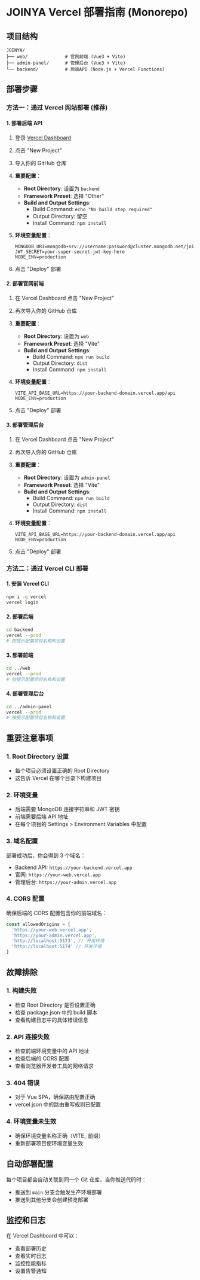 # JOINYA Vercel 部署指南 (Monorepo)

## 项目结构

```
JOINYA/
├── web/              # 官网前端 (Vue3 + Vite)
├── admin-panel/      # 管理后台 (Vue3 + Vite)
└── backend/          # 后端API (Node.js + Vercel Functions)
```

## 部署步骤

### 方法一：通过 Vercel 网站部署 (推荐)

#### 1. 部署后端 API

1. 登录 [Vercel Dashboard](https://vercel.com/dashboard)
2. 点击 "New Project"
3. 导入你的 GitHub 仓库
4. **重要配置**：

   - **Root Directory**: 设置为 `backend`
   - **Framework Preset**: 选择 "Other"
   - **Build and Output Settings**:
     - Build Command: `echo "No build step required"`
     - Output Directory: 留空
     - Install Command: `npm install`

5. **环境变量配置**：

   ```
   MONGODB_URI=mongodb+srv://username:password@cluster.mongodb.net/joinya
   JWT_SECRET=your-super-secret-jwt-key-here
   NODE_ENV=production
   ```

6. 点击 "Deploy" 部署

#### 2. 部署官网前端

1. 在 Vercel Dashboard 点击 "New Project"
2. 再次导入你的 GitHub 仓库
3. **重要配置**：

   - **Root Directory**: 设置为 `web`
   - **Framework Preset**: 选择 "Vite"
   - **Build and Output Settings**:
     - Build Command: `npm run build`
     - Output Directory: `dist`
     - Install Command: `npm install`

4. **环境变量配置**：

   ```
   VITE_API_BASE_URL=https://your-backend-domain.vercel.app/api
   NODE_ENV=production
   ```

5. 点击 "Deploy" 部署

#### 3. 部署管理后台

1. 在 Vercel Dashboard 点击 "New Project"
2. 再次导入你的 GitHub 仓库
3. **重要配置**：

   - **Root Directory**: 设置为 `admin-panel`
   - **Framework Preset**: 选择 "Vite"
   - **Build and Output Settings**:
     - Build Command: `npm run build`
     - Output Directory: `dist`
     - Install Command: `npm install`

4. **环境变量配置**：

   ```
   VITE_API_BASE_URL=https://your-backend-domain.vercel.app/api
   NODE_ENV=production
   ```

5. 点击 "Deploy" 部署

### 方法二：通过 Vercel CLI 部署

#### 1. 安装 Vercel CLI

```bash
npm i -g vercel
vercel login
```

#### 2. 部署后端

```bash
cd backend
vercel --prod
# 按提示配置项目名称和设置
```

#### 3. 部署前端

```bash
cd ../web
vercel --prod
# 按提示配置项目名称和设置
```

#### 4. 部署管理后台

```bash
cd ../admin-panel
vercel --prod
# 按提示配置项目名称和设置
```

## 重要注意事项

### 1. Root Directory 设置

- 每个项目必须设置正确的 Root Directory
- 这告诉 Vercel 在哪个目录下构建项目

### 2. 环境变量

- 后端需要 MongoDB 连接字符串和 JWT 密钥
- 前端需要后端 API 地址
- 在每个项目的 Settings > Environment Variables 中配置

### 3. 域名配置

部署成功后，你会得到 3 个域名：

- Backend API: `https://your-backend.vercel.app`
- 官网: `https://your-web.vercel.app`
- 管理后台: `https://your-admin.vercel.app`

### 4. CORS 配置

确保后端的 CORS 配置包含你的前端域名：

```javascript
const allowedOrigins = [
  'https://your-web.vercel.app',
  'https://your-admin.vercel.app',
  'http://localhost:5173', // 开发环境
  'http://localhost:5174' // 开发环境
]
```

## 故障排除

### 1. 构建失败

- 检查 Root Directory 是否设置正确
- 检查 package.json 中的 build 脚本
- 查看构建日志中的具体错误信息

### 2. API 连接失败

- 检查前端环境变量中的 API 地址
- 检查后端的 CORS 配置
- 查看浏览器开发者工具的网络请求

### 3. 404 错误

- 对于 Vue SPA，确保路由配置正确
- vercel.json 中的路由重写规则已配置

### 4. 环境变量未生效

- 确保环境变量名称正确（VITE\_ 前缀）
- 重新部署项目使环境变量生效

## 自动部署配置

每个项目都会自动关联到同一个 Git 仓库，当你推送代码时：

- 推送到 `main` 分支会触发生产环境部署
- 推送到其他分支会创建预览部署

## 监控和日志

在 Vercel Dashboard 中可以：

- 查看部署历史
- 查看实时日志
- 监控性能指标
- 设置告警通知
